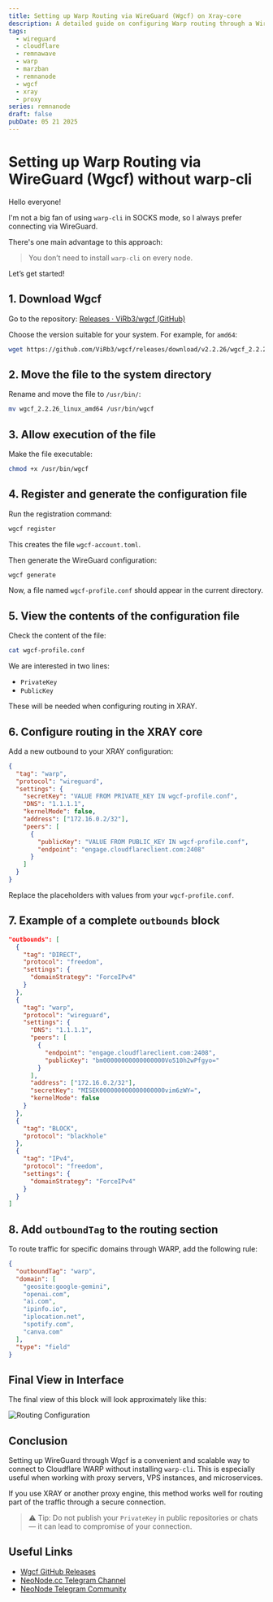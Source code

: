 ```yaml
---
title: Setting up Warp Routing via WireGuard (Wgcf) on Xray-core
description: A detailed guide on configuring Warp routing through a WireGuard connection using Wgcf instead of warp-cli. Suitable for VPS, nodes, proxies, and routing traffic through Cloudflare WARP.
tags:
  - wireguard
  - cloudflare
  - remnawave
  - warp
  - marzban
  - remnanode
  - wgcf
  - xray
  - proxy
series: remnanode
draft: false
pubDate: 05 21 2025
---
```


# Setting up Warp Routing via WireGuard (Wgcf) without warp-cli

Hello everyone!

I'm not a big fan of using `warp-cli` in SOCKS mode, so I always prefer connecting via WireGuard.

There's one main advantage to this approach:  
> You don’t need to install `warp-cli` on every node.

Let’s get started!

## 1. Download Wgcf

Go to the repository: [Releases · ViRb3/wgcf (GitHub)](https://github.com/ViRb3/wgcf/releases)

Choose the version suitable for your system. For example, for `amd64`:

```bash
wget https://github.com/ViRb3/wgcf/releases/download/v2.2.26/wgcf_2.2.26_linux_amd64
```

## 2. Move the file to the system directory

Rename and move the file to `/usr/bin/`:

```bash
mv wgcf_2.2.26_linux_amd64 /usr/bin/wgcf
```

## 3. Allow execution of the file

Make the file executable:

```bash
chmod +x /usr/bin/wgcf
```

## 4. Register and generate the configuration file

Run the registration command:

```bash
wgcf register
```

This creates the file `wgcf-account.toml`.

Then generate the WireGuard configuration:

```bash
wgcf generate
```

Now, a file named `wgcf-profile.conf` should appear in the current directory.

## 5. View the contents of the configuration file

Check the content of the file:

```bash
cat wgcf-profile.conf
```

We are interested in two lines:
- `PrivateKey`
- `PublicKey`

These will be needed when configuring routing in XRAY.

## 6. Configure routing in the XRAY core

Add a new outbound to your XRAY configuration:

```json
{
  "tag": "warp",
  "protocol": "wireguard",
  "settings": {
    "secretKey": "VALUE FROM PRIVATE_KEY IN wgcf-profile.conf",
    "DNS": "1.1.1.1",
    "kernelMode": false,
    "address": ["172.16.0.2/32"],
    "peers": [
      {
        "publicKey": "VALUE FROM PUBLIC_KEY IN wgcf-profile.conf",
        "endpoint": "engage.cloudflareclient.com:2408"
      }
    ]
  }
}
```

Replace the placeholders with values from your `wgcf-profile.conf`.

## 7. Example of a complete `outbounds` block

```json
"outbounds": [
  {
    "tag": "DIRECT",
    "protocol": "freedom",
    "settings": {
      "domainStrategy": "ForceIPv4"
    }
  },
  {
    "tag": "warp",
    "protocol": "wireguard",
    "settings": {
      "DNS": "1.1.1.1",
      "peers": [
        {
          "endpoint": "engage.cloudflareclient.com:2408",
          "publicKey": "bm00000000000000000Vo510h2wPfgyo="
        }
      ],
      "address": ["172.16.0.2/32"],
      "secretKey": "MISEK000000000000000000vim6zWY=",
      "kernelMode": false
    }
  },
  {
    "tag": "BLOCK",
    "protocol": "blackhole"
  },
  {
    "tag": "IPv4",
    "protocol": "freedom",
    "settings": {
      "domainStrategy": "ForceIPv4"
    }
  }
]
```

## 8. Add `outboundTag` to the routing section

To route traffic for specific domains through WARP, add the following rule:

```json
{
  "outboundTag": "warp",
  "domain": [
    "geosite:google-gemini",
    "openai.com",
    "ai.com",
    "ipinfo.io",
    "iplocation.net",
    "spotify.com",
    "canva.com"
  ],
  "type": "field"
}
```

## Final View in Interface

The final view of this block will look approximately like this:

![Routing Configuration](https://openode.xyz/uploads/monthly_2025_05/image.png.93b56aab8af6f30d7b0ba327c3c2e533.png)

## Conclusion

Setting up WireGuard through Wgcf is a convenient and scalable way to connect to Cloudflare WARP without installing `warp-cli`. This is especially useful when working with proxy servers, VPS instances, and microservices.

If you use XRAY or another proxy engine, this method works well for routing part of the traffic through a secure connection.

> ⚠️ Tip: Do not publish your `PrivateKey` in public repositories or chats — it can lead to compromise of your connection.

## Useful Links

- [Wgcf GitHub Releases](https://github.com/ViRb3/wgcf/releases)
- [NeoNode.cc Telegram Channel](https://t.me/neonode_cc)
- [NeoNode Telegram Community](https://t.me/+cFdHT8DiMUA2MWVi)

